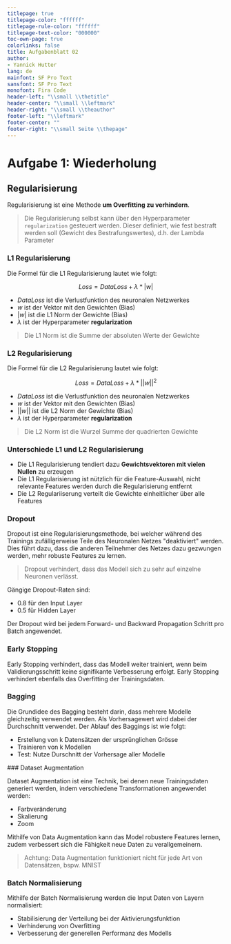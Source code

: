 ```yaml
---
titlepage: true
titlepage-color: "ffffff"
titlepage-rule-color: "ffffff"
titlepage-text-color: "000000"
toc-own-page: true
colorlinks: false
title: Aufgabenblatt 02 
author:
- Yannick Hutter 
lang: de
mainfont: SF Pro Text 
sansfont: SF Pro Text 
monofont: Fira Code 
header-left: "\\small \\thetitle"
header-center: "\\small \\leftmark"
header-right: "\\small \\theauthor"
footer-left: "\\leftmark"
footer-center: ""
footer-right: "\\small Seite \\thepage"
---
```


# Aufgabe 1: Wiederholung


## Regularisierung
Regularisierung ist eine Methode **um Overfitting zu verhindern**. 

> Die Regularisierung selbst kann über den Hyperparameter `regularization` gesteuert werden. Dieser definiert, wie fest bestraft werden soll (Gewicht des Bestrafungswertes), d.h. der Lambda Parameter

### L1 Regularisierung

Die Formel für die L1 Regularisierung lautet wie folgt:

$$ Loss = Data Loss + \lambda * |w| $$

- $DataLoss$ ist die Verlustfunktion des neuronalen Netzwerkes
- $w$ ist der Vektor mit den Gewichten (Bias)
- $|w|$ ist die L1 Norm der Gewichte (Bias)
- $\lambda$ ist der Hyperparameter **regularization** 

> Die L1 Norm ist die Summe der absoluten Werte der Gewichte

### L2 Regularisierung

Die Formel für die L2 Regularisierung lautet wie folgt:

$$ Loss = Data Loss + \lambda * ||w||^2 $$

- $DataLoss$ ist die Verlustfunktion des neuronalen Netzwerkes
- $w$ ist der Vektor mit den Gewichten (Bias)
- $||w||$ ist die L2 Norm der Gewichte (Bias)
- $\lambda$ ist der Hyperparameter **regularization** 

> Die L2 Norm ist die Wurzel Summe der quadrierten Gewichte

### Unterschiede L1 und L2 Regularisierung

- Die L1 Regularisierung tendiert dazu **Gewichtsvektoren mit vielen Nullen** zu erzeugen
- Die L1 Regularisierung ist nützlich für die Feature-Auswahl, nicht relevante Features werden durch die Regularisierung entfernt
- Die L2 Regulariiserung verteilt die Gewichte einheitlicher über alle Features

### Dropout

Dropout ist eine Regularisierungsmethode, bei welcher während des Trainings zufälligerweise Teile des Neuronalen Netzes "deaktiviert" werden. Dies führt dazu, dass die anderen Teilnehmer des Netzes dazu gezwungen werden, mehr robuste Features zu lernen.

> Dropout verhindert, dass das Modell sich zu sehr auf einzelne Neuronen verlässt.

Gängige Dropout-Raten sind:

- 0.8 für den Input Layer
- 0.5 für Hidden Layer

Der Dropout wird bei jedem Forward- und Backward Propagation Schritt pro Batch angewendet.

### Early Stopping

Early Stopping verhindert, dass das Modell weiter trainiert, wenn beim Validierungsschritt keine signifikante Verbesserung erfolgt. Early Stopping verhindert ebenfalls das Overfitting der Trainingsdaten.

### Bagging

Die Grundidee des Bagging besteht darin, dass mehrere Modelle gleichzeitig verwendet werden. Als Vorhersagewert wird dabei der Durchschnitt verwendet. Der Ablauf des Baggings ist wie folgt:

- Erstellung von k Datensätzen der ursprünglichen Grösse
- Trainieren von k Modellen
- Test: Nutze Durschnitt der Vorhersage aller Modelle

### Dataset Augmentation

Dataset Augmentation ist eine Technik, bei denen neue Trainingsdaten generiert werden, indem verschiedene Transformationen angewendet werden:

- Farbveränderung
- Skalierung
- Zoom

Mithilfe von Data Augmentation kann das Model robustere Features lernen, zudem verbessert sich die Fähigkeit neue Daten zu verallgemeinern.

> Achtung: Data Augmentation funktioniert nicht für jede Art von Datensätzen, bspw. MNIST

### Batch Normalisierung

Mithilfe der Batch Normalisierung werden die Input Daten von Layern normalisiert:

- Stabilisierung der Verteilung bei der Aktivierungsfunktion
- Verhinderung von Overfitting
- Verbesserung der generellen Performanz des Modells

